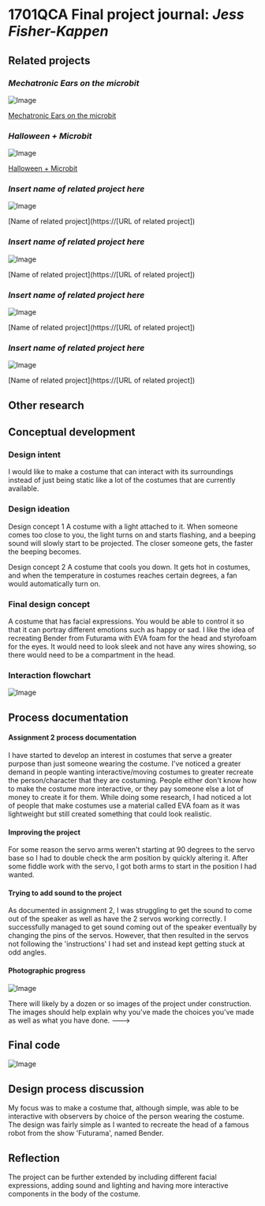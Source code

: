 # 1701QCA Final project journal: *Jess Fisher-Kappen*

## Related projects ##
<!--- Find about 6 related projects to the project you choose. A project might be related through  function, technology, materials, fabrication, concept, or code. Don't forget to place an image of the related project in the appropriate folder and insert the filename in the appropriate places below. Copy the markdown block of code below for each project you are showing. --->

### *Mechatronic Ears on the microbit* ###

<!--- Modify code to insert image of related project below --->
![Image](missingimage.png)

<!--- Fill out name and link to related project in the code below. --->
[Mechatronic Ears on the microbit](https://hackaday.io/project/18758-mechatronic-ears-on-the-microbit)
<!--- Include information about why this project is related to yours. --->

<!--- Repeat code above for a total of 6 related projects --->

### *Halloween + Microbit* ###

<!--- Modify code to insert image of related project below --->
![Image](halloween.jpg)

<!--- Fill out name and link to related project in the code below. --->
[Halloween + Microbit](https://www.instructables.com/id/Halloween-Microbit/)

<!--- Include information about why this project is related to yours. --->

<!--- Repeat code above for a total of 6 related projects --->

### *Insert name of related project here* ###

<!--- Modify code to insert image of related project below --->
![Image](missingimage.png)

<!--- Fill out name and link to related project in the code below. --->
[Name of related project](https://[URL of related project])

<!--- Include information about why this project is related to yours. --->

<!--- Repeat code above for a total of 6 related projects --->

### *Insert name of related project here* ###

<!--- Modify code to insert image of related project below --->
![Image](missingimage.png)

<!--- Fill out name and link to related project in the code below. --->
[Name of related project](https://[URL of related project])

<!--- Include information about why this project is related to yours. --->

<!--- Repeat code above for a total of 6 related projects --->

### *Insert name of related project here* ###

<!--- Modify code to insert image of related project below --->
![Image](missingimage.png)

<!--- Fill out name and link to related project in the code below. --->
[Name of related project](https://[URL of related project])

<!--- Include information about why this project is related to yours. --->

<!--- Repeat code above for a total of 6 related projects --->

### *Insert name of related project here* ###

<!--- Modify code to insert image of related project below --->
![Image](missingimage.png)

<!--- Fill out name and link to related project in the code below. --->
[Name of related project](https://[URL of related project])

<!--- Include information about why this project is related to yours. --->

<!--- Repeat code above for a total of 6 related projects --->

## Other research ##
<!--- Include here any other relevant research you have done. This might include identifying readings, tutorials, videos, technical documents, or other resources that have been helpful. For each particular source, add a comment or two about why it is relevant or what you have taken from it. You should include a reference or link to each of these resources. --->

## Conceptual development ##

### Design intent ###
I would like to make a costume that can interact with its surroundings instead of just being static like a lot of the costumes that are currently available.

### Design ideation ###
Design concept 1
A costume with a light attached to it. When someone comes too close to you, the light turns on and starts flashing, and a beeping sound will slowly start to be projected. The closer someone gets, the faster the beeping becomes.

Design concept 2
A costume that cools you down. It gets hot in costumes, and when the temperature in costumes reaches certain degrees, a fan would automatically turn on.

### Final design concept ###
A costume that has facial expressions. You would be able to control it so that it can portray different emotions such as happy or sad. I like the idea of recreating Bender from Futurama with EVA foam for the head and styrofoam for the eyes. It would need to look sleek and not have any wires showing, so there would need to be a compartment in the head.

### Interaction flowchart ###
<!--- Include an interaction flowchart of the interaction process in your project. Make sure you think about all the stages of interaction step-by-step. Also make sure that you consider actions a user might take that aren't what you intend in an ideal use case. Insert an image of it below. It might just be a photo of a hand-drawn sketch, not a carefully drawn digital diagram. It just needs to be legible. --->

![Image](flow.jpg)

## Process documentation ##

#### Assignment 2 process documentation ####
I have started to develop an interest in costumes that serve a greater purpose than just someone wearing the costume. I've noticed a greater demand in people wanting interactive/moving costumes to greater recreate the person/character that they are costuming. People either don't know how to make the costume more interactive, or they pay someone else a lot of money to create it for them. While doing some research, I had noticed a lot of people that make costumes use a material called EVA foam as it was lightweight but still created something that could look realistic.

#### Improving the project ####
For some reason the servo arms weren't starting at 90 degrees to the servo base so I had to double check the arm position by quickly altering it. After some fiddle work with the servo, I got both arms to start in the position I had wanted.  

#### Trying to add sound to the project ####
As documented in assignment 2, I was struggling to get the sound to come out of the speaker as well as have the 2 servos working correctly. I successfully managed to get sound coming out of the speaker eventually by changing the pins of the servos. However, that then resulted in the servos not following the 'instructions' I had set and instead kept getting stuck at odd angles. 

#### Photographic progress ####
![Image](missingimage.png)


There will likely by a dozen or so images of the project under construction. The images should help explain why you've made the choices you've made as well as what you have done. --->

## Final code ##
![Image](finalcode.png)

## Design process discussion ##
<!--- Discuss your process used in this project, particularly with reference to aspects of the Double Diamond design methodology or other relevant design process. --->
My focus was to make a costume that, although simple, was able to be interactive with observers by choice of the person wearing the costume. The design was fairly simple as I wanted to recreate the head of a famous robot from the show 'Futurama', named Bender. 

## Reflection ##

<!--- Describe the parts of your project you felt were most successful and the parts that could have done with improvement, whether in terms of outcome, process, or understanding.

What techniques, approaches, skills, or information did you find useful from other sources (such as the related projects you identified earlier)?

What parts of your project do you feel are novel. This is IMPORTANT to help justify a key component of the assessment rubric.
The part of the project that I feel is novel is 

What might be an interesting extension of this project? In what other contexts might this project be used? --->

The project can be further extended by including different facial expressions, adding sound and lighting and having more interactive components in the body of the costume.  
